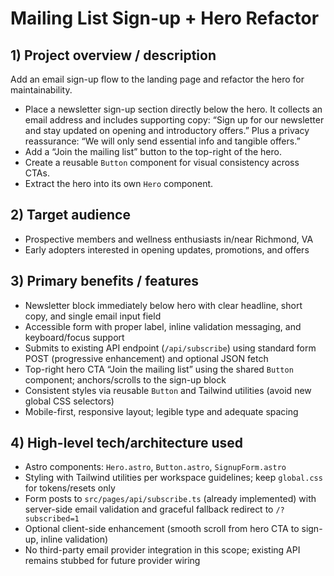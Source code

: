 # Mailing List Sign-up + Hero Refactor

## 1) Project overview / description
Add an email sign-up flow to the landing page and refactor the hero for maintainability.
- Place a newsletter sign-up section directly below the hero. It collects an email address and includes supporting copy: “Sign up for our newsletter and stay updated on opening and introductory offers.” Plus a privacy reassurance: “We will only send essential info and tangible offers.”
- Add a “Join the mailing list” button to the top-right of the hero.
- Create a reusable `Button` component for visual consistency across CTAs.
- Extract the hero into its own `Hero` component.

## 2) Target audience
- Prospective members and wellness enthusiasts in/near Richmond, VA
- Early adopters interested in opening updates, promotions, and offers

## 3) Primary benefits / features
- Newsletter block immediately below hero with clear headline, short copy, and single email input field
- Accessible form with proper label, inline validation messaging, and keyboard/focus support
- Submits to existing API endpoint (`/api/subscribe`) using standard form POST (progressive enhancement) and optional JSON fetch
- Top-right hero CTA “Join the mailing list” using the shared `Button` component; anchors/scrolls to the sign-up block
- Consistent styles via reusable `Button` and Tailwind utilities (avoid new global CSS selectors)
- Mobile-first, responsive layout; legible type and adequate spacing

## 4) High-level tech/architecture used
- Astro components: `Hero.astro`, `Button.astro`, `SignupForm.astro`
- Styling with Tailwind utilities per workspace guidelines; keep `global.css` for tokens/resets only
- Form posts to `src/pages/api/subscribe.ts` (already implemented) with server-side email validation and graceful fallback redirect to `/?subscribed=1`
- Optional client-side enhancement (smooth scroll from hero CTA to sign-up, inline validation)
- No third-party email provider integration in this scope; existing API remains stubbed for future provider wiring


